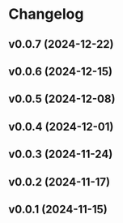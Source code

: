 # Changelog

<!--next-version-placeholder-->

## v0.0.7 (2024-12-22)



## v0.0.6 (2024-12-15)



## v0.0.5 (2024-12-08)



## v0.0.4 (2024-12-01)



## v0.0.3 (2024-11-24)



## v0.0.2 (2024-11-17)



## v0.0.1 (2024-11-15)


